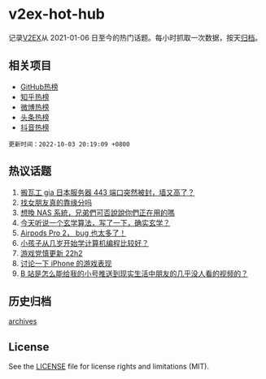 # v2ex-hot-hub

 记录[V2EX](https://www.v2ex.com/)从 2021-01-06 日至今的热门话题。每小时抓取一次数据，按天[归档](archives)。
 
 ## 相关项目

- [GitHub热榜](https://github.com/snaildev/github-hot-hub)
- [知乎热榜](https://github.com/snaildev/zhihu-hot-hub)
- [微博热榜](https://github.com/snaildev/weibo-hot-hub)
- [头条热榜](https://github.com/snaildev/toutiao-hot-hub)
- [抖音热榜](https://github.com/snaildev/douyin-hot-hub)


 `更新时间：2022-10-03 20:19:09 +0800`

## 热议话题

1. [搬瓦工 gia 日本服务器 443 端口突然被封，墙又高了？](https://www.v2ex.com/t/884476)
1. [找女朋友真的靠缘分吗](https://www.v2ex.com/t/884447)
1. [想換 NAS 系統，兄弟們可否說說你們正在用的嗎](https://www.v2ex.com/t/884464)
1. [今天听说一个玄学算法，写了一下，确实玄学？](https://www.v2ex.com/t/884426)
1. [Airpods Pro 2， bug 也太多了！](https://www.v2ex.com/t/884461)
1. [小孩子从几岁开始学计算机编程比较好？](https://www.v2ex.com/t/884505)
1. [游戏党慎更新 22h2](https://www.v2ex.com/t/884419)
1. [讨论一下 iPhone 的游戏表现](https://www.v2ex.com/t/884465)
1. [B 站是怎么能给我的小号推送到现实生活中朋友的几乎没人看的视频的？](https://www.v2ex.com/t/884442)

## 历史归档

[archives](archives)

## License

See the [LICENSE](LICENSE) file for license rights and limitations (MIT).
